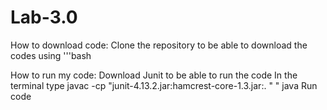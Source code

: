 # Lab-3.0
How to download code:
Clone the repository to be able to download the codes using '''bash

How to run my code:
  Download Junit to be able to run the code
  In the terminal type javac -cp "junit-4.13.2.jar:hamcrest-core-1.3.jar:. " " java
  Run code
